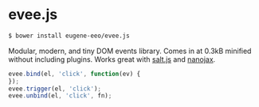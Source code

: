 # evee.js

```sh
$ bower install eugene-eeo/evee.js
```

Modular, modern, and tiny DOM events library. Comes in
at 0.3kB minified without including plugins. Works great
with [salt.js](https://github.com/james2doyle/saltjs)
and [nanojax](https://github.com/yanatan16/nanoajax).

```js
evee.bind(el, 'click', function(ev) {
});
evee.trigger(el, 'click');
evee.unbind(el, 'click', fn);
```
